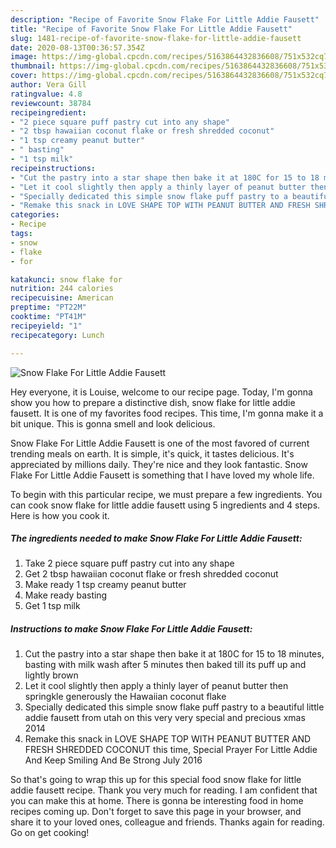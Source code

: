 ```yaml
---
description: "Recipe of Favorite Snow Flake For Little Addie Fausett"
title: "Recipe of Favorite Snow Flake For Little Addie Fausett"
slug: 1481-recipe-of-favorite-snow-flake-for-little-addie-fausett
date: 2020-08-13T00:36:57.354Z
image: https://img-global.cpcdn.com/recipes/5163864432836608/751x532cq70/snow-flake-for-little-addie-fausett-recipe-main-photo.jpg
thumbnail: https://img-global.cpcdn.com/recipes/5163864432836608/751x532cq70/snow-flake-for-little-addie-fausett-recipe-main-photo.jpg
cover: https://img-global.cpcdn.com/recipes/5163864432836608/751x532cq70/snow-flake-for-little-addie-fausett-recipe-main-photo.jpg
author: Vera Gill
ratingvalue: 4.8
reviewcount: 38784
recipeingredient:
- "2 piece square puff pastry cut into any shape"
- "2 tbsp hawaiian coconut flake or fresh shredded coconut"
- "1 tsp creamy peanut butter"
- " basting"
- "1 tsp milk"
recipeinstructions:
- "Cut the pastry into a star shape then bake it at 180C for 15 to 18 minutes, basting with milk wash after 5 minutes then baked till its puff up and lightly brown"
- "Let it cool slightly then apply a thinly layer of peanut butter then springkle generously the Hawaiian coconut flake"
- "Specially dedicated this simple snow flake puff pastry to a beautiful little addie fausett from utah on this very very special and precious xmas 2014"
- "Remake this snack in LOVE SHAPE TOP WITH PEANUT BUTTER AND FRESH SHREDDED COCONUT this time, Special Prayer For Little Addie And Keep Smiling And Be Strong July 2016"
categories:
- Recipe
tags:
- snow
- flake
- for

katakunci: snow flake for 
nutrition: 244 calories
recipecuisine: American
preptime: "PT22M"
cooktime: "PT41M"
recipeyield: "1"
recipecategory: Lunch

---
```



![Snow Flake For Little Addie Fausett](https://img-global.cpcdn.com/recipes/5163864432836608/751x532cq70/snow-flake-for-little-addie-fausett-recipe-main-photo.jpg)

Hey everyone, it is Louise, welcome to our recipe page. Today, I'm gonna show you how to prepare a distinctive dish, snow flake for little addie fausett. It is one of my favorites food recipes. This time, I'm gonna make it a bit unique. This is gonna smell and look delicious.

Snow Flake For Little Addie Fausett is one of the most favored of current trending meals on earth. It is simple, it's quick, it tastes delicious. It's appreciated by millions daily. They're nice and they look fantastic. Snow Flake For Little Addie Fausett is something that I have loved my whole life.




To begin with this particular recipe, we must prepare a few ingredients. You can cook snow flake for little addie fausett using 5 ingredients and 4 steps. Here is how you cook it.

<!--inarticleads1-->

##### The ingredients needed to make Snow Flake For Little Addie Fausett:

1. Take 2 piece square puff pastry cut into any shape
1. Get 2 tbsp hawaiian coconut flake or fresh shredded coconut
1. Make ready 1 tsp creamy peanut butter
1. Make ready  basting
1. Get 1 tsp milk




<!--inarticleads2-->

##### Instructions to make Snow Flake For Little Addie Fausett:

1. Cut the pastry into a star shape then bake it at 180C for 15 to 18 minutes, basting with milk wash after 5 minutes then baked till its puff up and lightly brown
1. Let it cool slightly then apply a thinly layer of peanut butter then springkle generously the Hawaiian coconut flake
1. Specially dedicated this simple snow flake puff pastry to a beautiful little addie fausett from utah on this very very special and precious xmas 2014
1. Remake this snack in LOVE SHAPE TOP WITH PEANUT BUTTER AND FRESH SHREDDED COCONUT this time, Special Prayer For Little Addie And Keep Smiling And Be Strong July 2016




So that's going to wrap this up for this special food snow flake for little addie fausett recipe. Thank you very much for reading. I am confident that you can make this at home. There is gonna be interesting food in home recipes coming up. Don't forget to save this page in your browser, and share it to your loved ones, colleague and friends. Thanks again for reading. Go on get cooking!
